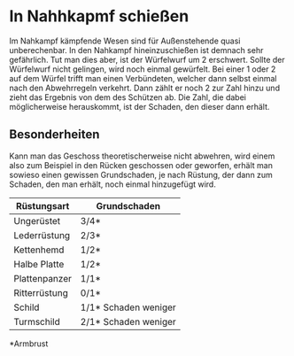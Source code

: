 # In Nahhkapmf schießen

Im Nahkampf kämpfende Wesen sind für Außenstehende quasi unberechenbar. In den Nahkampf hineinzuschießen ist demnach sehr gefährlich. Tut man dies aber, ist der Würfelwurf um 2 erschwert. Sollte der Würfelwurf nicht gelingen, wird noch einmal gewürfelt. Bei einer 1 oder 2 auf dem Würfel trifft man einen Verbündeten, welcher dann selbst einmal nach den Abwehrregeln verkehrt. Dann zählt er noch 2 zur Zahl hinzu und zieht das Ergebnis von dem des Schützen ab. Die Zahl, die dabei möglicherweise herauskommt, ist der Schaden, den dieser dann erhält.

## Besonderheiten

Kann man das Geschoss theoretischerweise nicht abwehren, wird einem also zum Beispiel in den Rücken geschossen oder geworfen, erhält man sowieso einen gewissen Grundschaden, je nach Rüstung, der dann zum Schaden, den man erhält, noch einmal hinzugefügt wird.

| Rüstungsart | Grundschaden |
| - | - |
| Ungerüstet | 3/4* |
| Lederrüstung | 2/3* |
| Kettenhemd | 1/2* |
| Halbe Platte | 1/2* |
| Plattenpanzer | 1/1* |
| Ritterrüstung | 0/1* |
| Schild | 1/1* Schaden weniger |
| Turmschild | 2/1* Schaden weniger |

*Armbrust

